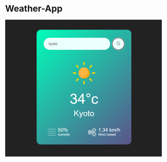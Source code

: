 # Weather-App

![weather card screenshot](https://github.com/4str4not/Weather-App/raw/main/images/Screenshot.png)